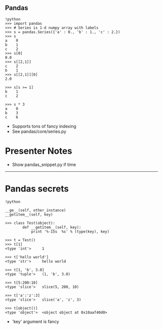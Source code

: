 ## Pandas

    !python
    >>> import pandas
    >>> # Series is 1-d numpy array with labels
    >>> s = pandas.Series({'a' : 0., 'b' : 1., 'c' : 2.})
    >>> s
    a    0
    b    1
    c    2
    >>> s[0]
    0.0
    >>> s[[2,1]]
    c    2
    b    1
    >>> s[[2,1]][0]
    2.0

    >>> s[s >= 1]
    b    1
    c    2

    >>> s * 3
    a    0
    b    3
    c    6

- Supports tons of fancy indexing
- See pandas/core/series.py

# Presenter Notes

- Show pandas_snippet.py if time

--------------------------------------------------

# Pandas secrets

    !python

    __ge__(self, other_instance)
    __getitem__(self, key)

    >>> class Test(object):
            def __getitem__(self, key):
                print '%-15s  %s' % (type(key), key)

    >>> t = Test()
    >>> t[1]
    <type 'int'>     1

    >>> t['hello world']
    <type 'str'>     hello world

    >>> t[1, 'b', 3.0]
    <type 'tuple'>   (1, 'b', 3.0)

    >>> t[5:200:10]
    <type 'slice'>   slice(5, 200, 10)

    >>> t['a':'z':3]
    <type 'slice'>   slice('a', 'z', 3)

    >>> t[object()]
    <type 'object'>  <object object at 0x10aaf40d0>

- 'key' argument is fancy
